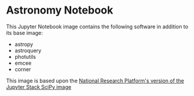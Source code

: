 # Astronomy Notebook

This Jupyter Notebook image contains the following software in addition to its base image:
- astropy
- astroquery
- photutils
- emcee
- corner

This image is based upon the [National Research Platform's version of the Jupyter Stack SciPy image](https://gitlab.nrp-nautilus.io/prp/jupyter-stack/-/tree/prp/images/scipy-notebook)

